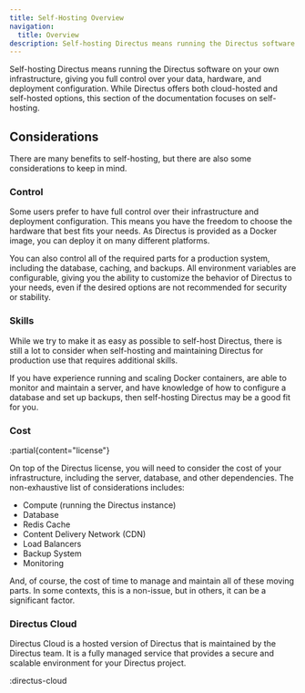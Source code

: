 ```yaml
---
title: Self-Hosting Overview
navigation:
  title: Overview
description: Self-hosting Directus means running the Directus software on your own infrastructure.
---
```


Self-hosting Directus means running the Directus software on your own infrastructure, giving you full control over your data, hardware, and deployment configuration. While Directus offers both cloud-hosted and self-hosted options, this section of the documentation focuses on self-hosting.

## Considerations

There are many benefits to self-hosting, but there are also some considerations to keep in mind.

### Control

Some users prefer to have full control over their infrastructure and deployment configuration. This means you have the freedom to choose the hardware that best fits your needs. As Directus is provided as a Docker image, you can deploy it on many different platforms.

You can also control all of the required parts for a production system, including the database, caching, and backups. All environment variables are configurable, giving you the ability to customize the behavior of Directus to your needs, even if the desired options are not recommended for security or stability.

### Skills

While we try to make it as easy as possible to self-host Directus, there is still a lot to consider when self-hosting and maintaining Directus for production use that requires additional skills.

If you have experience running and scaling Docker containers, are able to monitor and maintain a server, and have knowledge of how to configure a database and set up backups, then self-hosting Directus may be a good fit for you.

### Cost

:partial{content="license"}

On top of the Directus license, you will need to consider the cost of your infrastructure, including the server, database, and other dependencies. The non-exhaustive list of considerations includes:

- Compute (running the Directus instance)
- Database
- Redis Cache
- Content Delivery Network (CDN)
- Load Balancers
- Backup System
- Monitoring

And, of course, the cost of time to manage and maintain all of these moving parts. In some contexts, this is a non-issue, but in others, it can be a significant factor. 

### Directus Cloud

Directus Cloud is a hosted version of Directus that is maintained by the Directus team. It is a fully managed service that provides a secure and scalable environment for your Directus project.

:directus-cloud
